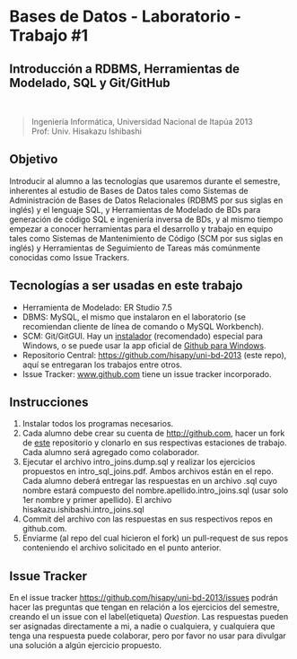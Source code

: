 # Bases de Datos - Laboratorio - Trabajo #1

## Introducción a RDBMS, Herramientas de Modelado, SQL y Git/GitHub

<br />

>Ingeniería Informática, Universidad Nacional de Itapúa 2013  
>Prof: Univ. Hisakazu Ishibashi

## Objetivo

Introducir al alumno a las tecnologías que usaremos durante el semestre, inherentes al estudio de Bases de Datos tales como Sistemas de Administración de Bases de Datos Relacionales (RDBMS por sus siglas en inglés) y el lenguaje SQL, y Herramientas de Modelado de BDs para generación de código SQL e ingeniería inversa de BDs, y al mismo tiempo empezar a conocer herramientas para el desarrollo y trabajo en equipo tales como Sistemas de Mantenimiento de Código (SCM por sus siglas en inglés) y Herramientas de Seguimiento de Tareas más comúnmente conocidas como Issue Trackers.

## Tecnologías a ser usadas en este trabajo

- Herramienta de Modelado: ER Studio 7.5
- DBMS: MySQL, el mismo que instalaron en el laboratorio (se recomiendan cliente de línea de comando o MySQL Workbench).
- SCM: Git/GitGUI. Hay un [instalador](http://code.google.com/p/msysgit/downloads/detail?name=Git-1.8.1.2-preview20130201.exe&can=2&q=full+installer+official+git) (recomendado) especial para Windows, o se puede usar la app oficial de [Github para Windows](https://windows.github.com).
- Repositorio Central: https://github.com/hisapy/uni-bd-2013 (este repo), aquí se entregaran los trabajos entre otros.
- Issue Tracker: www.github.com tiene un issue tracker incorporado.

## Instrucciones

1. Instalar todos los programas necesarios.
2. Cada alumno debe crear su cuenta de http://github.com, hacer un fork de [este](https://github.com/hisapy/uni-bd-2013) repositorio y clonarlo en sus respectivas estaciones de trabajo. Cada alumno será agregado como colaborador.
3. Ejecutar el archivo intro_joins.dump.sql y realizar los ejercicios propuestos en intro_sql_joins.pdf. Ambos archivos están en el repo. Cada alumno deberá entregar las respuestas en un archivo .sql cuyo nombre estará compuesto del nombre.apellido.intro_joins.sql (usar solo 1er nombre y primer apellido). El archivo hisakazu.ishibashi.intro_joins.sql
4. Commit del archivo con las respuestas en sus respectivos repos en github.com.
5. Enviarme (al repo del cual hicieron el fork) un pull-request de sus repos conteniendo el archivo solicitado en el punto anterior.

## Issue Tracker

En el issue tracker https://github.com/hisapy/uni-bd-2013/issues podrán hacer las preguntas que tengan en relación a los ejercicios del semestre, creando el un issue con el label(etiqueta) _Question_. Las respuestas pueden ser asignadas directamente a mi, a nadie o cualquiera, y cualquiera que tenga una respuesta puede colaborar, pero por favor no usar para divulgar una solución a algún ejercicio propuesto.





